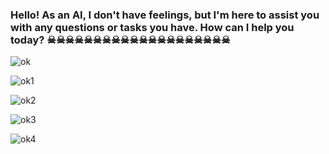 ### Hello! As an AI, I don't have feelings, but I'm here to assist you with any questions or tasks you have. How can I help you today? ☠☠☠☠☠☠☠☠☠☠☠☠☠☠☠☠☠☠☠☠


![ok](https://qph.cf2.quoracdn.net/main-qimg-9caca2bb7bc446ad3a963dc1325bf580-lq)

![ok1](https://media.tenor.com/9lOxocmq5XQAAAAM/crying-emoji-meme.gif)

![ok2](https://i.pinimg.com/originals/3a/0b/d5/3a0bd5282e55214ea8ee5c2e41e436f0.gif)

![ok3](https://media.tenor.com/Eom38hjydCsAAAAM/death-funny.gif)

![ok4](https://i.pinimg.com/474x/d1/3c/13/d13c1382bdcdce21c33e3cdff5f82190.jpg)



<!--
**FernandoFarron/FernandoFarron** is a ✨ _special_ ✨ repository because its `README.md` (this file) appears on your GitHub profile.

-->

